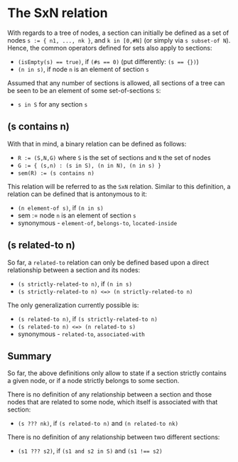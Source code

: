 
<!-- ======================================================================= -->
# The SxN relation

With regards to a tree of nodes, a section can initially be defined as a set of
nodes `s := { n1, ..., nk }`, and `k in [0,#N]` (or simply via `s subset-of N`).
Hence, the common operators defined for sets also apply to sections:

* `(isEmpty(s) == true)`, if `(#s == 0)` (put differently: `(s == {})`)
* `(n in s)`, if node `n` is an element of section `s`

Assumed that any number of sections is allowed, all sections of a tree can be
seen to be an element of some set-of-sections `S`:

* `s in S` for any section `s`

<!-- ======================================================================= -->
## (s contains n)

With that in mind, a binary relation can be defined as follows:

* `R := (S,N,G)` where `S` is the set of sections and `N` the set of nodes
* `G := { (s,n) : (s in S), (n in N), (n in s) }`
* `sem(R) := (s contains n)`

This relation will be referred to as the `SxN` relation. Similar to this
definition, a relation can be defined that is antonymous to it:

* `(n element-of s)`, if `(n in s)`
* sem := node `n` is an element of section `s`
* synonymous - `element-of`, `belongs-to`, `located-inside`

<!-- ======================================================================= -->
## (s related-to n)

So far, a `related-to` relation can only be defined based upon a direct
relationship between a section and its nodes:

* `(s strictly-related-to n)`, if `(n in s)`
* `(s strictly-related-to n) <=> (n strictly-related-to n)`

The only generalization currently possible is:

* `(s related-to n)`, if `(s strictly-related-to n)`
* `(s related-to n) <=> (n related-to s)`
* synonymous - `related-to`, `associated-with`

<!-- ======================================================================= -->
## Summary

So far, the above definitions only allow to state if a section strictly contains
a given node, or if a node strictly belongs to some section.

There is no definition of any relationship between a section and those nodes
that are related to some node, which itself is associated with that section:

* `(s ??? nk)`, if `(s related-to n)` and `(n related-to nk)`

There is no definition of any relationship between two different sections:

* `(s1 ??? s2)`, if `(s1 and s2 in S)` and `(s1 !== s2)`
